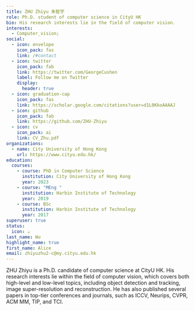 ```yaml
---
title: ZHU Zhiyu 朱智宇
role: Ph.D. student of computer science in CityU HK
bio: His research interests lie in the field of computer vision.
interests:
  - Computer_vision;
social:
  - icon: envelope
    icon_pack: fas
    link: /#contact
  - icon: twitter
    icon_pack: fab
    link: https://twitter.com/GeorgeCushen
    label: Follow me on Twitter
    display:
      header: true
  - icon: graduation-cap
    icon_pack: fas
    link: https://scholar.google.com/citations?user=d1L0KkoAAAAJ
  - icon: github
    icon_pack: fab
    link: https://github.com/ZHU-Zhiyu
  - icon: cv
    icon_pack: ai
    link: CV_Zhu.pdf
organizations:
  - name: City University of Hong Kong
    url: https://www.cityu.edu.hk/
education:
  courses:
    - course: PhD in Computer Science
      institution: City University of Hong Kong
      year: 2023
    - course: "MEng "
      institution: Harbin Institute of Technology
      year: 2019
    - course: BSc
      institution: Harbin Institute of Technology
      year: 2017
superuser: true
status:
  icon: ☕️
last_name: Wu
highlight_name: true
first_name: Alice
email: zhiyuzhu2-c@my.cityu.edu.hk
---
```

ZHU Zhiyu is a Ph.D. candidate of computer science at CityU HK. His research interests lie within the field of computer vision, which covers both high-level and low-level topics, including object detection and tracking, image super-resolution and reconstruction. He has also published several papers in top-tier conferences and journals, such as ICCV, Neurips, CVPR, ACM MM, TIP, and TCI.